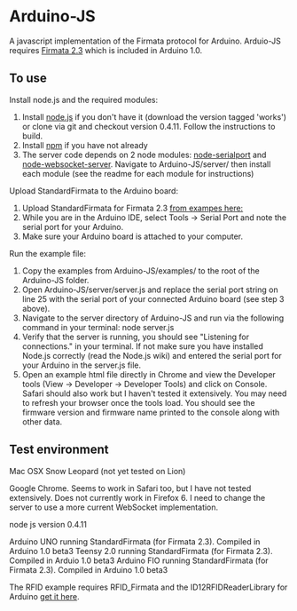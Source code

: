 Arduino-JS
===

A javascript implementation of the Firmata protocol for Arduino. Arduio-JS requires [Firmata 2.3](http://firmata.svn.sourceforge.net/viewvc/firmata/arduino/trunk/Firmata/) which is included in Arduino 1.0.

To use
---

Install node.js and the required modules:

1. Install [node.js](http://www.github.com/joyent/node) if you don't have it (download the version tagged 'works') or clone via git and checkout version 0.4.11. Follow the instructions to build.
2. Install [npm](http://npmjs.org/) if you have not already
3. The server code depends on 2 node modules: [node-serialport](https://github.com/voodootikigod/node-serialport) and [node-websocket-server](https://github.com/miksago/node-websocket-server). Navigate to Arduino-JS/server/ then install each module (see the readme for each module for instructions)

Upload StandardFirmata to the Arduino board:

1. Upload StandardFirmata for Firmata 2.3 [from exampes here: ](http://firmata.svn.sourceforge.net/viewvc/firmata/arduino/trunk/Firmata/)
2. While you are in the Arduino IDE, select Tools -> Serial Port and note the serial port for your Arduino.
3. Make sure your Arduino board is attached to your computer.

Run the example file:

1. Copy the examples from Arduino-JS/examples/ to the root of the Arduino-JS folder.
2. Open Arduino-JS/server/server.js and replace the serial port string on line 25 with the serial port of your connected Arduino board (see step 3 above).
3. Navigate to the server directory of Arduino-JS and run via the following command in your terminal: node server.js
4. Verify that the server is running, you should see "Listening for connections." in your terminal. If not make sure you have installed Node.js correctly (read the Node.js wiki) and entered the serial port for your Arduino in the server.js file.
5. Open an example html file directly in Chrome and view the Developer tools (View -> Developer -> Developer Tools) and click on Console. Safari should also work but I haven't tested it extensively. You may need to refresh your browser once the tools load. You should see the firmware version and firmware name printed to the console along with other data.

Test environment
---

Mac OSX Snow Leopard (not yet tested on Lion)

Google Chrome. Seems to work in Safari too, but I have not tested extensively. Does not currently work in Firefox 6. I need to change the server to use a more current WebSocket implementation.

node js version 0.4.11

Arduino UNO running StandardFirmata (for Firmata 2.3). Compiled in Arduino 1.0 beta3
Teensy 2.0 running StandardFirmata (for Firmata 2.3). Compiled in Arduio 1.0 beta3
Arduino FIO running StandardFirmata (for Firmata 2.3). Compiled in Arduino 1.0 beta3

The RFID example requires RFID_Firmata and the ID12RFIDReaderLibrary for Arduino [get it here](https://github.com/soundanalogous/ID-12-RFID-Reader-Library).



